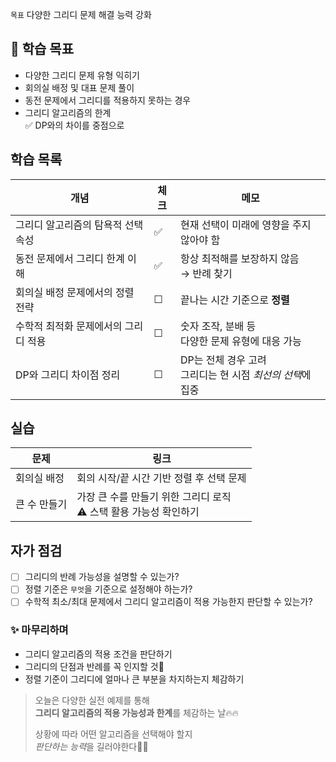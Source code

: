 `목표` 다양한 그리디 문제 해결 능력 강화

## 📌 학습 목표

- 다양한 그리디 문제 유형 익히기
- 회의실 배정 및 대표 문제 풀이
- 동전 문제에서 그리디를 적용하지 못하는 경우
- 그리디 알고리즘의 한계<br>✅ DP와의 차이를 중점으로
## 학습 목록

| 개념                   | 체크  | 메모                                     |
| -------------------- | --- | -------------------------------------- |
| 그리디 알고리즘의 탐욕적 선택 속성  | ✅   | 현재 선택이 미래에 영향을 주지 않아야 함                |
| 동전 문제에서 그리디 한계 이해    | ✅   | 항상 최적해를 보장하지 않음 <br>→ 반례 찾기            |
| 회의실 배정 문제에서의 정렬 전략   | ☐   | 끝나는 시간 기준으로 **정렬**                     |
| 수학적 최적화 문제에서의 그리디 적용 | ☐   | 숫자 조작, 분배 등<br>다양한 문제 유형에 대응 가능        |
| DP와 그리디 차이점 정리       | ☐   | DP는 전체 경우 고려<br>그리디는 현 시점 *최선의 선택*에 집중 |

## 실습

| 문제      | 링크                                         |
| ------- | ------------------------------------------ |
| 회의실 배정  | 회의 시작/끝 시간 기반 정렬 후 선택 문제                   |
| 큰 수 만들기 | 가장 큰 수를 만들기 위한 그리디 로직<br>⚠️ 스택 활용 가능성 확인하기 |
##  자가 점검

- [ ] 그리디의 반례 가능성을 설명할 수 있는가?
- [ ] 정렬 기준은 `무엇`을 기준으로 설정해야 하는가?
- [ ] 수학적 최소/최대 문제에서 그리디 알고리즘이 적용 가능한지 판단할 수 있는가?

### ✨ 마무리하며

-  그리디 알고리즘의 적용 조건을 판단하기
-  그리디의 단점과 반례를 꼭 인지할 것👀
-  정렬 기준이 그리디에 얼마나 큰 부분을 차지하는지 체감하기

> 오늘은 다양한 실전 예제를 통해  
> **그리디 알고리즘의 적용 가능성과 한계**를 체감하는 날🔥🔥
> 
> 상황에 따라 어떤 알고리즘을 선택해야 할지  
> *판단하는 능력*을 길러야한다👊👊